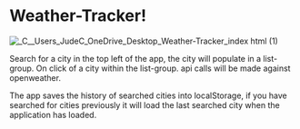 # Weather-Tracker!

![_C__Users_JudeC_OneDrive_Desktop_Weather-Tracker_index html (1)](https://user-images.githubusercontent.com/91752290/145508573-addc20ed-4deb-4f72-bb0f-f6655054617c.png)



Search for a city in the top left of the app, the city will populate in a list-group. On click of a city within the list-group. api calls will be made against openweather.

The app saves the history of searched cities into localStorage, if you have searched for cities previously it will load the last searched city when the application has loaded.


